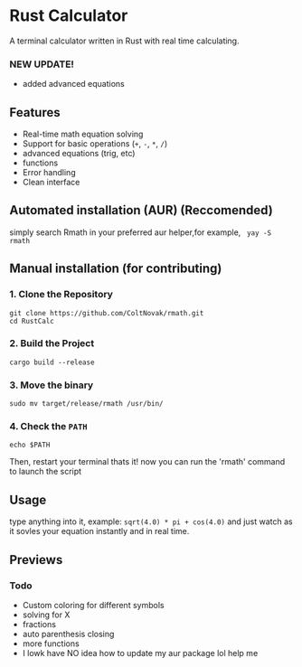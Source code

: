 # Rust  Calculator
A  terminal calculator written in Rust with real time calculating.
### NEW UPDATE!
  - added advanced equations

## Features

- Real-time math equation solving
- Support for basic operations (`+`, `-`, `*`, `/`)
- advanced equations (trig, etc)
- functions
- Error handling
- Clean interface
## Automated installation (AUR) (Reccomended)
simply search Rmath in your preferred aur helper,for example, ``` yay -S rmath```
## Manual installation (for contributing)
### 1. Clone the Repository
```
git clone https://github.com/ColtNovak/rmath.git
cd RustCalc
```
### 2. Build the Project
```
cargo build --release
```
### 3. Move the binary
```
sudo mv target/release/rmath /usr/bin/
```

### 4. Check the `PATH`
```
echo $PATH
```
Then, restart your terminal
thats it! now you can run the 'rmath' command to launch the script

## Usage
type anything into it, example:
```sqrt(4.0) * pi + cos(4.0)```
and just watch as it sovles your equation instantly and in real time.

## Previews
### Todo
- Custom coloring for different symbols
- solving for X
- fractions
- auto parenthesis closing
- more functions
- I lowk have NO idea how to update my aur package lol help me
